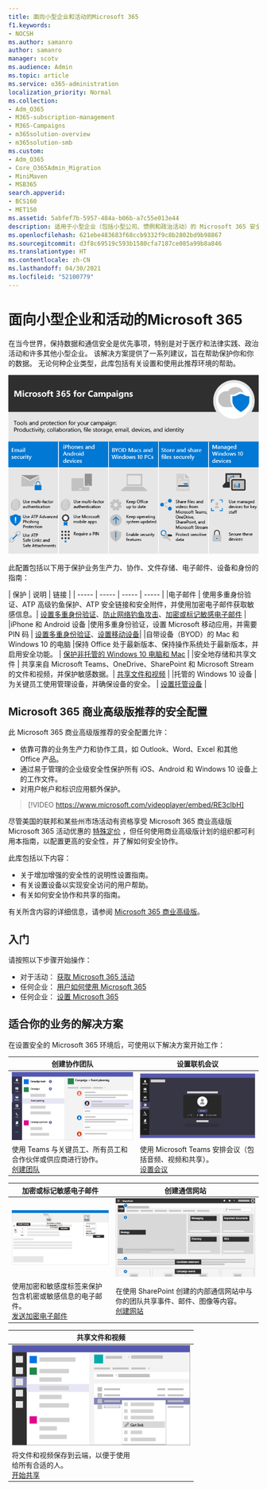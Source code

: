 ```yaml
---
title: 面向小型企业和活动的Microsoft 365
f1.keywords:
- NOCSH
ms.author: samanro
author: samanro
manager: scotv
ms.audience: Admin
ms.topic: article
ms.service: o365-administration
localization_priority: Normal
ms.collection:
- Adm_O365
- M365-subscription-management
- M365-Campaigns
- m365solution-overview
- m365solution-smb
ms.custom:
- Adm_O365
- Core_O365Admin_Migration
- MiniMaven
- MSB365
search.appverid:
- BCS160
- MET150
ms.assetid: 5abfef7b-5957-484a-b06b-a7c55e013e44
description: 适用于小型企业（包括小型公司、惯例和政治活动）的 Microsoft 365 安全和协作建议。
ms.openlocfilehash: 621ebe483683f68ccb9332f9c8b2802bd9b98867
ms.sourcegitcommit: d3f8c69519c593b1580cfa7187ce085a99b8a846
ms.translationtype: HT
ms.contentlocale: zh-CN
ms.lasthandoff: 04/30/2021
ms.locfileid: "52100779"
---
```

<a name="microsoft-365-for-smaller-businesses-and-campaigns"></a>面向小型企业和活动的Microsoft 365
===========================

在当今世界，保持数据和通信安全是优先事项，特别是对于医疗和法律实践、政治活动和许多其他小型企业。 该解决方案提供了一系列建议，旨在帮助保护你和你的数据。 无论何种企业类型，此库包括有关设置和使用此推荐环境的帮助。


![Microsoft 365 商业高级版可保护你的生产力工具、协作工具、文件存储、电子邮件、设备和标识](../media/M365-WhatIsIt-SecurityFocus.png)

此配置包括以下用于保护业务生产力、协作、文件存储、电子邮件、设备和身份的指南：

| 保护 | 说明 | 链接 |
| ----- | ----- | ----- | ----- |
|电子邮件 | 使用多重身份验证、ATP 高级钓鱼保护、ATP 安全链接和安全附件，并使用加密电子邮件获取敏感信息。| [设置多重身份验证](m365-campaigns-multifactor-authenication.md)、[防止网络钓鱼攻击](m365-campaigns-phishing-and-attacks.md)、[加密或标记敏感电子邮件](send-encrypted-email.md) |
|iPhone 和 Android 设备 |使用多重身份验证，设置 Microsoft 移动应用，并需要 PIN 码 | [设置多重身份验证](m365-campaigns-multifactor-authenication.md)、[设置移动设备](../business/set-up-mobile-devices.md?toc=/microsoft-365/campaigns/toc.json)|
|自带设备（BYOD）的 Mac 和 Windows 10 的电脑 |保持 Office 处于最新版本、保持操作系统处于最新版本，并启用安全功能。 | [保护非托管的 Windows 10 电脑和 Mac](m365-campaigns-protect-pcs-macs.md) |
|安全地存储和共享文件 | 共享来自 Microsoft Teams、OneDrive、SharePoint 和 Microsoft Stream 的文件和视频，并保护敏感数据。| [共享文件和视频](share-files-and-videos.md) |
|托管的 Windows 10 设备 |为关键员工使用管理设备，并确保设备的安全。 | [设置托管设备](../business/set-up-windows-devices.md?toc=/microsoft-365/campaigns/toc.json) |

<a name="a-recommended-security-configuration-for-microsoft-365-business-premium"></a>Microsoft 365 商业高级版推荐的安全配置
------------------------------------

此 Microsoft 365 商业高级版推荐的安全配置允许：

- 依靠可靠的业务生产力和协作工具，如 Outlook、Word、Excel 和其他 Office 产品。
- 通过易于管理的企业级安全性保护所有 iOS、Android 和 Windows 10 设备上的工作文件。
- 对用户帐户和标识应用额外保护。

> [!VIDEO https://www.microsoft.com/videoplayer/embed/RE3clbH]

尽管美国的联邦和某些州市场活动有资格享受 Microsoft 365 商业高级版 Microsoft 365 活动优惠的 [特殊定价](get-microsoft-365-campaigns.md) ，但任何使用商业高级版计划的组织都可利用本指南，以配置更高的安全性，并了解如何安全协作。

此库包括以下内容：

- 关于增加增强的安全性的说明性设置指南。
- 有关设置设备以实现安全访问的用户帮助。
- 有关如何安全协作和共享的指南。

有关所含内容的详细信息，请参阅 [Microsoft 365 商业高级版](https://www.microsoft.com/microsoft-365/business)。

<a name="get-started"></a>入门
--------------------------

请按照以下步骤开始操作：

- 对于活动： [获取 Microsoft 365 活动](get-microsoft-365-campaigns.md)
- 任何企业： [用户如何使用 Microsoft 365](m365-campaigns-users.md)
- 任何企业： [设置 Microsoft 365](microsoft-365-campaigns-setup-overview.md)

<a name="solutions-for-your-business"></a>适合你的业务的解决方案
--------------------------

在设置安全的 Microsoft 365 环境后，可使用以下解决方案开始工作：

| 创建协作团队 | 设置联机会议 |
| ------------- | ------------- |
| ![SharePoint 通信网站](../media/sm-m365-democracy-teams-collab.png) | ![联机会议](../media/m365-democracy-teams-meetings.png) |
| 使用 Teams 与关键员工、所有员工和合作伙伴或供应商进行协作。<br>[创建团队](create-teams-for-collaboration.md) | 使用 Microsoft Teams 安排会议（包括音频、视频和共享）。<br>[设置会议](set-up-meetings.md) |

| 加密或标记敏感电子邮件 | 创建通信网站 |
| ------------- | ------------- |
| ![已加密和标记的电子邮件](../media/sm-m365-campaign-email-encrypt.png) | ![SharePoint 通信网站](../media/sm-m365-democracy-comms-site.png) |
| 使用加密和敏感度标签来保护包含机密或敏感信息的电子邮件。<br>[发送加密电子邮件](send-encrypted-email.md) | 在使用 SharePoint 创建的内部通信网站中与你的团队共享事件、邮件、图像等内容。<br>[创建网站](create-communications-site.md) |

| 共享文件和视频 |
| ------------- |
| ![在 Microsoft Teams 中共享文件](../media/m365-democracy-teams-sharefiles.png) |
| 将文件和视频保存到云端，以便于使用 <br>给所有合适的人。<br>[开始共享](share-files-and-videos.md) |
